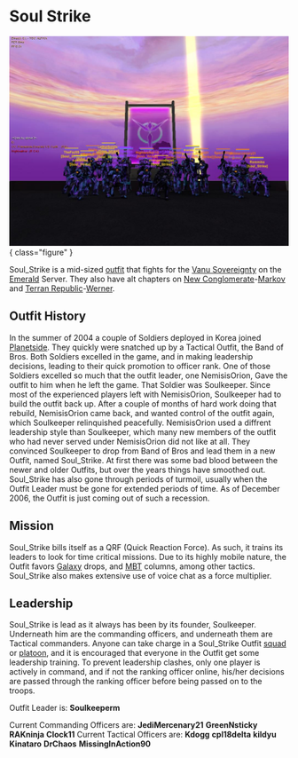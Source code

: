 # Soul Strike

![](../../images/Decoys_memorial1.jpg){ class="figure" }

Soul_Strike is a mid-sized
[outfit](../../terminology/Outfit.md) that fights for the
[Vanu Sovereignty](../../factions/Vanu_Sovereignty.md) on the
[Emerald](../servers/Emerald.md) Server. They also have alt chapters on
[New Conglomerate](../../factions/New_Conglomerate.md)-[Markov](../servers/Markov.md) and
[Terran Republic](../../factions/Terran_Republic.md)-[Werner](../servers/Werner.md).

## Outfit History

In the summer of 2004 a couple of Soldiers deployed in Korea joined
[Planetside](../../PlanetSide.md). They quickly were snatched up by a Tactical
Outfit, the Band of Bros. Both Soldiers excelled in the game, and in making
leadership decisions, leading to their quick promotion to officer rank. One of
those Soldiers excelled so much that the outfit leader, one NemisisOrion, Gave
the outfit to him when he left the game. That Soldier was Soulkeeper. Since most
of the experienced players left with NemisisOrion, Soulkeeper had to build the
outfit back up. After a couple of months of hard work doing that rebuild,
NemisisOrion came back, and wanted control of the outfit again, which Soulkeeper
relinquished peacefully. NemisisOrion used a diffrent leadership style than
Soulkeeper, which many new members of the outfit who had never served under
NemisisOrion did not like at all. They convinced Soulkeeper to drop from Band of
Bros and lead them in a new Outfit, named Soul_Strike. At first there was some
bad blood between the newer and older Outfits, but over the years things have
smoothed out. Soul_Strike has also gone through periods of turmoil, usually when
the Outfit Leader must be gone for extended periods of time. As of December
2006, the Outfit is just coming out of such a recession.

## Mission

Soul_Strike bills itself as a QRF (Quick Reaction Force). As such, it trains its
leaders to look for time critical missions. Due to its highly mobile nature, the
Outfit favors [Galaxy](../../vehicles/Galaxy.md) drops, and
[MBT](../../items/Medium_Battle_Tank.md) columns, among other tactics. Soul_Strike
also makes extensive use of voice chat as a force multiplier.

## Leadership

Soul_Strike is lead as it always has been by its founder, Soulkeeper. Underneath
him are the commanding officers, and underneath them are Tactical commanders.
Anyone can take charge in a Soul_Strike Outfit [squad](../../terminology/Squad.md)
or [platoon](../../terminology/Platoon.md), and it is encouraged that everyone in
the Outfit get some leadership training. To prevent leadership clashes, only one
player is actively in command, and if not the ranking officer online, his/her
decisions are passed through the ranking officer before being passed on to the
troops.

Outfit Leader is: **Soulkeeperm**

Current Commanding Officers are: **JediMercenary21** **GreenNsticky**
**RAKninja** **Clock11** Current Tactical Officers are: **Kdogg** **cpl18delta**
**kildyu** **Kinataro** **DrChaos** **MissingInAction90**
